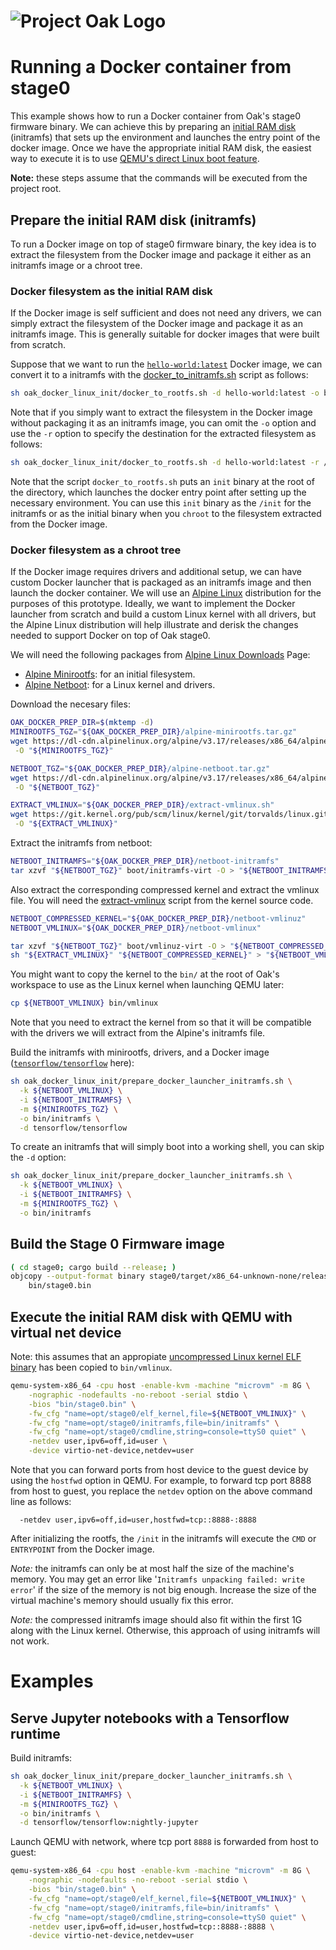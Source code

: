 <!-- Oak Logo Start -->
<!-- An HTML element is intentionally used since GitHub recommends this approach to handle different images in dark/light modes. Ref: https://docs.github.com/en/get-started/writing-on-github/getting-started-with-writing-and-formatting-on-github/basic-writing-and-formatting-syntax#specifying-the-theme-an-image-is-shown-to -->
<!-- markdownlint-disable-next-line MD033 -->
<h1><picture><source media="(prefers-color-scheme: dark)" srcset="../docs/oak-logo/svgs/oak-logo-negative.svg?sanitize=true"><source media="(prefers-color-scheme: light)" srcset="../docs/oak-logo/svgs/oak-logo.svg?sanitize=true"><img alt="Project Oak Logo" src="../docs/oak-logo/svgs/oak-logo.svg?sanitize=true"></picture></h1>
<!-- Oak Logo End -->

# Running a Docker container from stage0

This example shows how to run a Docker container from Oak's stage0 firmware
binary. We can achieve this by preparing an
[initial RAM disk](https://en.wikipedia.org/wiki/Initial_ramdisk) (initramfs)
that sets up the environment and launches the entry point of the docker image.
Once we have the appropriate initial RAM disk, the easiest way to execute it is
to use
[QEMU's direct Linux boot feature](https://qemu-project.gitlab.io/qemu/system/linuxboot.html).

**Note:** these steps assume that the commands will be executed from the project
root.

## Prepare the initial RAM disk (initramfs)

To run a Docker image on top of stage0 firmware binary, the key idea is to
extract the filesystem from the Docker image and package it either as an
initramfs image or a chroot tree.

### Docker filesystem as the initial RAM disk

If the Docker image is self sufficient and does not need any drivers, we can
simply extract the filesystem of the Docker image and package it as an initramfs
image. This is generally suitable for docker images that were built from
scratch.

Suppose that we want to run the
[`hello-world:latest`](https://hub.docker.com/_/hello-world) Docker image, we
can convert it to a initramfs with the
[docker_to_initramfs.sh](docker_to_initramfs.sh) script as follows:

```bash
sh oak_docker_linux_init/docker_to_rootfs.sh -d hello-world:latest -o bin/initramfs
```

Note that if you simply want to extract the filesystem in the Docker image
without packaging it as an initramfs image, you can omit the `-o` option and use
the `-r` option to specify the destination for the extracted filesystem as
follows:

```bash
sh oak_docker_linux_init/docker_to_rootfs.sh -d hello-world:latest -r /tmp/docker_rootfs
```

Note that the script `docker_to_rootfs.sh` puts an `init` binary at the root of
the directory, which launches the docker entry point after setting up the
necessary environment. You can use this `init` binary as the `/init` for the
initramfs or as the initial binary when you `chroot` to the filesystem extracted
from the Docker image.

### Docker filesystem as a chroot tree

If the Docker image requires drivers and additional setup, we can have custom
Docker launcher that is packaged as an initramfs image and then launch the
docker container. We will use an [Alpine Linux](https://www.alpinelinux.org/)
distribution for the purposes of this prototype. Ideally, we want to implement
the Docker launcher from scratch and build a custom Linux kernel with all
drivers, but the Alpine Linux distribution will help illustrate and derisk the
changes needed to support Docker on top of Oak stage0.

We will need the following packages from
[Alpine Linux Downloads](https://www.alpinelinux.org/downloads/) Page:

- [Alpine Minirootfs](https://dl-cdn.alpinelinux.org/alpine/v3.17/releases/x86_64/alpine-minirootfs-3.17.3-x86_64.tar.gz):
  for an initial filesystem.
- [Alpine Netboot](https://dl-cdn.alpinelinux.org/alpine/v3.17/releases/x86_64/alpine-netboot-3.17.3-x86_64.tar.gz):
  for a Linux kernel and drivers.

Download the necesary files:

```bash
OAK_DOCKER_PREP_DIR=$(mktemp -d)
MINIROOTFS_TGZ="${OAK_DOCKER_PREP_DIR}/alpine-minirootfs.tar.gz"
wget https://dl-cdn.alpinelinux.org/alpine/v3.17/releases/x86_64/alpine-minirootfs-3.17.3-x86_64.tar.gz \
 -O "${MINIROOTFS_TGZ}"

NETBOOT_TGZ="${OAK_DOCKER_PREP_DIR}/alpine-netboot.tar.gz"
wget https://dl-cdn.alpinelinux.org/alpine/v3.17/releases/x86_64/alpine-netboot-3.17.3-x86_64.tar.gz \
 -O "${NETBOOT_TGZ}"

EXTRACT_VMLINUX="${OAK_DOCKER_PREP_DIR}/extract-vmlinux.sh"
wget https://git.kernel.org/pub/scm/linux/kernel/git/torvalds/linux.git/plain/scripts/extract-vmlinux \
 -O "${EXTRACT_VMLINUX}"

```

Extract the initramfs from netboot:

```bash
NETBOOT_INITRAMFS="${OAK_DOCKER_PREP_DIR}/netboot-initramfs"
tar xzvf "${NETBOOT_TGZ}" boot/initramfs-virt -O > "${NETBOOT_INITRAMFS}"
```

Also extract the corresponding compressed kernel and extract the vmlinux file.
You will need the
[extract-vmlinux](https://git.kernel.org/pub/scm/linux/kernel/git/torvalds/linux.git/plain/scripts/extract-vmlinux)
script from the kernel source code.

```bash
NETBOOT_COMPRESSED_KERNEL="${OAK_DOCKER_PREP_DIR}/netboot-vmlinuz"
NETBOOT_VMLINUX="${OAK_DOCKER_PREP_DIR}/netboot-vmlinux"

tar xzvf "${NETBOOT_TGZ}" boot/vmlinuz-virt -O > "${NETBOOT_COMPRESSED_KERNEL}"
sh "${EXTRACT_VMLINUX}" "${NETBOOT_COMPRESSED_KERNEL}" > "${NETBOOT_VMLINUX}"
```

You might want to copy the kernel to the `bin/` at the root of Oak's workspace
to use as the Linux kernel when launching QEMU later:

```bash
cp ${NETBOOT_VMLINUX} bin/vmlinux
```

Note that you need to extract the kernel from so that it will be compatible with
the drivers we will extract from the Alpine's initramfs file.

Build the initramfs with minirootfs, drivers, and a Docker image
([`tensorflow/tensorflow`](https://hub.docker.com/r/tensorflow/tensorflow/)
here):

```bash
sh oak_docker_linux_init/prepare_docker_launcher_initramfs.sh \
  -k ${NETBOOT_VMLINUX} \
  -i ${NETBOOT_INITRAMFS} \
  -m ${MINIROOTFS_TGZ} \
  -o bin/initramfs \
  -d tensorflow/tensorflow
```

To create an initramfs that will simply boot into a working shell, you can skip
the `-d` option:

```bash
sh oak_docker_linux_init/prepare_docker_launcher_initramfs.sh \
  -k ${NETBOOT_VMLINUX} \
  -i ${NETBOOT_INITRAMFS} \
  -m ${MINIROOTFS_TGZ} \
  -o bin/initramfs
```

## Build the Stage 0 Firmware image

```bash
( cd stage0; cargo build --release; )
objcopy --output-format binary stage0/target/x86_64-unknown-none/release/oak_stage0 \
    bin/stage0.bin
```

## Execute the initial RAM disk with QEMU with virtual net device

Note: this assumes that an appropiate
[uncompressed Linux kernel ELF binary](/docs/development.md#extracting-vmlinux-from-your-linux-installation)
has been copied to `bin/vmlinux`.

```bash
qemu-system-x86_64 -cpu host -enable-kvm -machine "microvm" -m 8G \
    -nographic -nodefaults -no-reboot -serial stdio \
    -bios "bin/stage0.bin" \
    -fw_cfg "name=opt/stage0/elf_kernel,file=${NETBOOT_VMLINUX}" \
    -fw_cfg "name=opt/stage0/initramfs,file=bin/initramfs" \
    -fw_cfg "name=opt/stage0/cmdline,string=console=ttyS0 quiet" \
    -netdev user,ipv6=off,id=user \
    -device virtio-net-device,netdev=user
```

Note that you can forward ports from host device to the guest device by using
the `hostfwd` option in QEMU. For example, to forward tcp port 8888 from host to
guest, you replace the `netdev` option on the above command line as follows:

```text
  -netdev user,ipv6=off,id=user,hostfwd=tcp::8888-:8888
```

After initializing the rootfs, the `/init` in the initramfs will execute the
`CMD` or `ENTRYPOINT` from the Docker image.

_Note:_ the initramfs can only be at most half the size of the machine's memory.
You may get an error like '`Initramfs unpacking failed: write error`' if the
size of the memory is not big enough. Increase the size of the virtual machine's
memory should usually fix this error.

_Note:_ the compressed initramfs image should also fit within the first 1G along
with the Linux kernel. Otherwise, this approach of using initramfs will not
work.

# Examples

## Serve Jupyter notebooks with a Tensorflow runtime

Build initramfs:

```bash
sh oak_docker_linux_init/prepare_docker_launcher_initramfs.sh \
  -k ${NETBOOT_VMLINUX} \
  -i ${NETBOOT_INITRAMFS} \
  -m ${MINIROOTFS_TGZ} \
  -o bin/initramfs \
  -d tensorflow/tensorflow:nightly-jupyter
```

Launch QEMU with network, where tcp port `8888` is forwarded from host to guest:

```bash
qemu-system-x86_64 -cpu host -enable-kvm -machine "microvm" -m 8G \
    -nographic -nodefaults -no-reboot -serial stdio \
    -bios "bin/stage0.bin" \
    -fw_cfg "name=opt/stage0/elf_kernel,file=${NETBOOT_VMLINUX}" \
    -fw_cfg "name=opt/stage0/initramfs,file=bin/initramfs" \
    -fw_cfg "name=opt/stage0/cmdline,string=console=ttyS0 quiet" \
    -netdev user,ipv6=off,id=user,hostfwd=tcp::8888-:8888 \
    -device virtio-net-device,netdev=user
```
